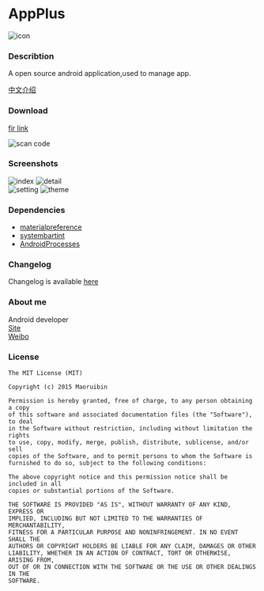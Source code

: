 # AppPlus #

![icon](/app/src/main/res/mipmap-xxxhdpi/ic_launcher.png "")

### Describtion ###

A open source android application,used to manage app.

[中文介绍](/doc/README_CN.md)

### Download ###

[fir link](http://fir.im/appplus)

![scan code](/art/download.png "scan code")



### Screenshots ###

![index](/art/index.png "")
![detail](/art/detail.png "")<br>
![setting](/art/setting.png "")
![theme](/art/theme.png "")


### Dependencies ###

* [materialpreference](https://github.com/jenzz/Android-MaterialPreference)
* [systembartint](https://github.com/jgilfelt/SystemBarTint)  
* [AndroidProcesses](https://github.com/jaredrummler/AndroidProcesses) 

### Changelog ###
Changelog is available [here](/doc/Changelog.md)
    
### About me ###
Android developer 
<br>[Site](https://maoruibin.github.io/)
<br>[Weibo](http://weibo.com/u/1874136301)

### License ###

    The MIT License (MIT)

    Copyright (c) 2015 Maoruibin

    Permission is hereby granted, free of charge, to any person obtaining a copy
    of this software and associated documentation files (the "Software"), to deal
    in the Software without restriction, including without limitation the rights
    to use, copy, modify, merge, publish, distribute, sublicense, and/or sell
    copies of the Software, and to permit persons to whom the Software is
    furnished to do so, subject to the following conditions:

    The above copyright notice and this permission notice shall be included in all
    copies or substantial portions of the Software.

    THE SOFTWARE IS PROVIDED "AS IS", WITHOUT WARRANTY OF ANY KIND, EXPRESS OR
    IMPLIED, INCLUDING BUT NOT LIMITED TO THE WARRANTIES OF MERCHANTABILITY,
    FITNESS FOR A PARTICULAR PURPOSE AND NONINFRINGEMENT. IN NO EVENT SHALL THE
    AUTHORS OR COPYRIGHT HOLDERS BE LIABLE FOR ANY CLAIM, DAMAGES OR OTHER
    LIABILITY, WHETHER IN AN ACTION OF CONTRACT, TORT OR OTHERWISE, ARISING FROM,
    OUT OF OR IN CONNECTION WITH THE SOFTWARE OR THE USE OR OTHER DEALINGS IN THE
    SOFTWARE.
